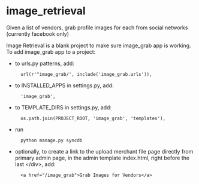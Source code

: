 image_retrieval
===============

Given a list of vendors, grab profile images for each from social networks (currently facebook only)

Image Retrieval is a blank project to make sure image_grab app is working.
To add image_grab app to a project:
+ to urls.py patterns, add: 
    
        url(r'^image_grab/', include('image_grab.urls')),

+ to INSTALLED_APPS in settings.py, add: 

        'image_grab',

+ to TEMPLATE_DIRS in settings.py, add: 

        os.path.join(PROJECT_ROOT, 'image_grab', 'templates'),

+ run 

        python manage.py syncdb

+ optionally, to create a link to the upload merchant file page directly from primary admin page, in the admin template index.html, right before the last \</div>, add: 
       
        <a href="/image_grab">Grab Images for Vendors</a>